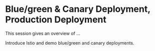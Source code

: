 # Blue/green & Canary Deployment, Production Deployment

This session gives an overview of ...

Introduce Istio and demo blue/green and canary deployments.

